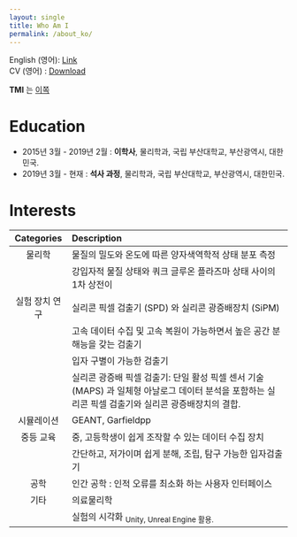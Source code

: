 ```yaml
---
layout: single
title: Who Am I
permalink: /about_ko/
---
```


English (영어): [Link](/about)  
CV (영어) : [Download](/assets/files/MKWON_CV.pdf)

**TMI** 는 [이쪽](/about_ko-tmi)

# Education

- 2015년 3월 - 2019년 2월 : __이학사__, 물리학과, 국립 부산대학교, 부산광역시, 대한민국.  
- 2019년 3월 - 현재 : __석사 과정__, 물리학과, 국립 부산대학교, 부산광역시, 대한민국.

# Interests
<!-- * Physics
  * Exploring QCD phase diagram
  * 1st order phase transition between hadronic matter and quark gluon plasma
* Experiment
  * Silicon Pixel Detector (SPD) and Silicon Photomultiplier (SiPM)
  * Detector with ultra-fast data-taking, recovering with high granularity
  * PIDable SPD (PID: Paricle Identification)
  * SiPPMD (Silicon Pixel Photomultiplied Detector): combining SPD and SiPM with MAPS technology for on-chip analogue data processing
* Simulation
  * GEANT
* Secondary Education
  * Easily accessible data-taking device for student
  * Simple, cheap, easily hackable particle detector -->

| Categories | Description |
| :---: | :--- |
| 물리학      | 물질의 밀도와 온도에 따른 양자색역학적 상태 분포 측정 |
|            | 강입자적 물질 상태와 쿼크 글루온 플라즈마 상태 사이의 1차 상전이 |
| 실험 장치 연구 | 실리콘 픽셀 검출기 (SPD) 와 실리콘 광증배장치 (SiPM) |
|            | 고속 데이터 수집 및 고속 복원이 가능하면서 높은 공간 분해능을 갖는 검출기 |
|            | 입자 구별이 가능한 검출기 |
|            | 실리콘 광증배 픽셀 검출기: 단일 활성 픽셀 센서 기술 (MAPS) 과 일체형 아날로그 데이터 분석을 포함하는 실리콘 픽셀 검출기와 실리콘 광증배장치의 결합. |
| 시뮬레이션 | GEANT, Garfieldpp  |
| 중등 교육 | 중, 고등학생이 쉽게 조작할 수 있는 데이터 수집 장치 |
|         | 간단하고, 저가이며 쉽게 분해, 조립, 탐구 가능한 입자검출기 |
| 공학 | 인간 공학 : 인적 오류를 최소화 하는 사용자 인터페이스 |
| 기타 | 의료물리학 |
|     | 실험의 시각화 <sub> Unity, Unreal Engine 활용. </sub>
